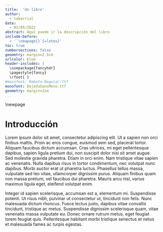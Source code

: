 ```yaml
---
title:  'Un libro'
author:
  - tabarrial
date: 
  - 02/05/2022
abstract: Aquí puede ir la descripción del libro
include-before:
  - '`\newpage{}`{=latex}'
toc: true
numbersections: false
geometry: margin=2.5cm
urlcolor: blue
header-includes: |
  \usepackage{fancyhdr}
  \pagestyle{fancy}
  \rfoot{ }
#mainfont: Roboto-Regular.ttf
monofont: DejaVuSansMono.ttf
geometry: margin=2cm
...
```


\newpage

# Introducción
Lorem ipsum dolor sit amet, consectetur adipiscing elit. Ut a sapien non orci finibus mattis. Proin ac eros congue, euismod sem sed, placerat tortor. Aliquam faucibus dictum accumsan. Cras ultrices, mi eget pellentesque dapibus, sapien ligula pretium dui, non suscipit dolor nisi sit amet augue. Sed molestie gravida pharetra. Etiam in orci enim. Nam tristique vitae sapien ac venenatis. Nulla dapibus risus in tortor condimentum, nec volutpat nunc dapibus. Morbi auctor erat ut pharetra luctus. Phasellus tellus massa, vulputate sed leo vitae, ullamcorper dignissim purus. Aliquam finibus quam non massa pretium, vel faucibus dui pharetra. Mauris arcu nisl, varius maximus ligula eget, eleifend volutpat enim.

Integer id sapien scelerisque, accumsan est a, elementum mi. Suspendisse potenti. Ut risus nibh, pulvinar ut consectetur ut, tincidunt non felis. Nunc malesuada dictum rhoncus. Fusce lectus justo, dapibus vitae convallis tincidunt, tristique ac metus. Suspendisse dignissim scelerisque quam, vitae venenatis massa vulputate eu. Donec ornare rutrum metus, eget feugiat lorem feugiat quis. Pellentesque habitant morbi tristique senectus et netus et malesuada fames ac turpis egestas.

